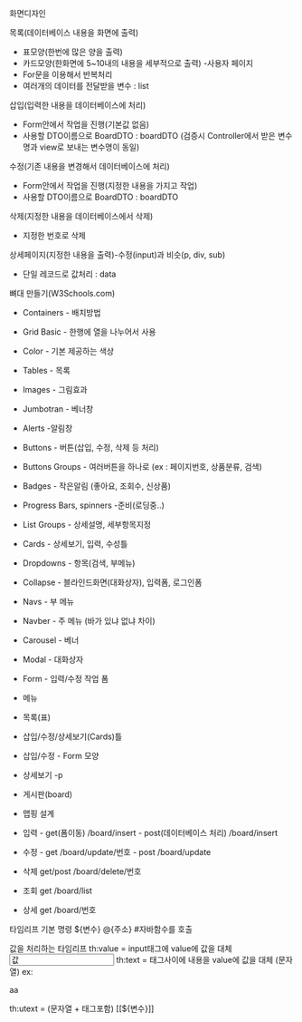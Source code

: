 화면디자인

목록(데이터베이스 내용을 화면에 출력)
- 표모양(한번에 많은 양을 출력)
- 카드모양(한화면에 5~10내의 내용을 세부적으로 출력) -사용자 페이지
- For문을 이용해서 반복처리
- 여러개의 데이터를 전달받을 변수 : list


삽입(입력한 내용을 데이터베이스에 처리)
- Form안에서 작업을 진행(기본값 없음)
- 사용할 DTO이름으로 BoardDTO : boardDTO
  (검증시 Controller에서 받은 변수명과 view로 보내는 변수명이 동일)

수정(기존 내용을 변경해서 데이터베이스에 처리)
- Form안에서 작업을 진행(지정한 내용을 가지고 작업)
- 사용할 DTO이름으로 BoardDTO : boardDTO

삭제(지정한 내용을 데이터베이스에서 삭제)
- 지정한 번호로 삭제

상세페이지(지정한 내용을 출력)-수정(input)과 비슷(p, div, sub)
- 단일 레코드로 값처리 : data



뼈대 만들기(W3Schools.com)
- Containers - 배치방법
- Grid Basic - 한행에 열을 나누어서 사용
- Color - 기본 제공하는 색상
- Tables - 목록
- Images - 그림효과
- Jumbotran - 베너창
- Alerts -알림창
- Buttons - 버튼(삽입, 수정, 삭제 등 처리)
- Buttons Groups - 여러버튼을 하나로 (ex : 페이지번호, 상품분류, 검색)
- Badges - 작은알림 (좋아요, 조회수, 신상품)
- Progress Bars, spinners -준비(로딩중..)
- List Groups - 상세설명, 세부항목지정
- Cards - 상세보기, 입력, 수성틀
- Dropdowns - 항목(검색, 부메뉴)
- Collapse - 블라인드화면(대화상자), 입력폼, 로그인폼
- Navs - 부 메뉴
- Navber - 주 메뉴 (바가 있냐 없냐 차이)
- Carousel - 베너
- Modal - 대화상자
- Form - 입력/수정 작업 폼

- 메뉴
- 목록(표)
- 삽입/수정/상세보기(Cards)틀
- 삽입/수정 - Form 모양
- 상세보기 -p

- 게시판(board)
- 맵핑 설계
- 입력 - get(폼이동)                 /board/insert 
      - post(데이터베이스 처리)       /board/insert
- 수정 - get                        /board/update/번호
      - post                       /board/update 
- 삭제 get/post                     /board/delete/번호
- 조회 get                          /board/list
- 상세 get                          /board/번호


타임리프 기본 명령
${변수}
@{주소}
#자바함수를 호출

값을 처리하는 타임리프
th:value = input태그에 value에 값을 대체    <input name="sum" value="값">
th:text = 태그사이에 내용을 value에 값을 대체 (문자열) ex: <p th:text = "aa">aa</p>
th:utext = (문자열 + 태그포함) 
[[${변수}]]

